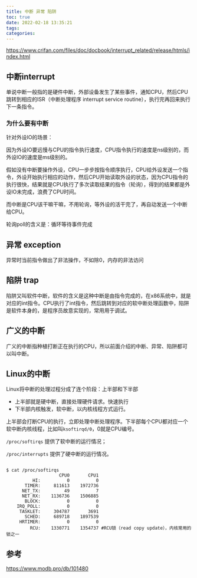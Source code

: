```yaml
---
title: 中断 异常 陷阱
toc: true
date: 2022-02-18 13:35:21
tags:
categories:
---
```


https://www.crifan.com/files/doc/docbook/interrupt_related/release/htmls/index.html

<!--more-->

## 中断interrupt

单说中断一般指的是硬件中断，外部设备发生了某些事件，通知CPU，然后CPU跳转到相应的ISR（中断处理程序 interrupt service routine），执行完再回来执行下一条指令。

### 为什么要有中断

针对外设IO的场景：

因为外设IO要远慢与CPU的指令执行速度，CPU指令执行的速度是ns级别的，而外设IO的速度是ms级别的。

假如没有中断要操作外设，CPU一步步按指令顺序执行，CPU给外设发送一个指令，外设开始执行相应的动作，然后CPU开始读取外设的状态，因为CPU指令的执行很快，结果就是CPU执行了多次读取结果的指令（轮询），得到的结果都是外设IO未完成，浪费了CPU时间。

而中断是CPU该干嘛干嘛，不用轮询，等外设的活干完了，再自动发送一个中断给CPU。

轮询poll的含义是：循环等待事件完成

## 异常 exception

异常时当前指令做出了非法操作，不如除0，内存的非法访问

## 陷阱 trap

陷阱又叫软件中断，软件的含义是这种中断是由指令完成的，在x86系统中，就是对应的int指令。CPU执行了int指令，然后跳转到对应的软中断处理函数中，陷阱是软件本身的，是程序员故意实现的，常用用于调试。

## 广义的中断

广义的中断指种植打断正在执行的CPU，所以前面介绍的中断、异常、陷阱都可以叫中断。

## Linux的中断

Linux将中断的处理过程分成了连个阶段：上半部和下半部

* 上半部就是硬中断，直接处理硬件请求。快速执行
* 下半部内核触发，软中断，以内核线程方式运行。

上半部会打断CPU的执行，立即处理中断处理程序。下半部每个CPU都对应一个软中断内核线程，比如叫`ksoftirqd/0`，0就是CPU编号。

`/proc/softirqs` 提供了软中断的运行情况；

`/proc/interrupts` 提供了硬中断的运行情况。

```shell

$ cat /proc/softirqs
                    CPU0       CPU1
          HI:          0          0
       TIMER:     811613    1972736
      NET_TX:         49          7
      NET_RX:    1136736    1506885
       BLOCK:          0          0
    IRQ_POLL:          0          0
     TASKLET:     304787       3691
       SCHED:     689718    1897539
     HRTIMER:          0          0
         RCU:    1330771    1354737 #RCU锁（read copy update），内核常用的锁之一
```



## 参考

https://www.modb.pro/db/101480

